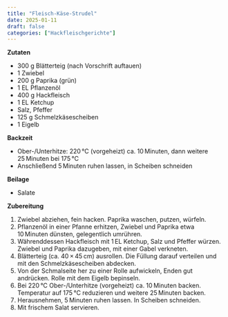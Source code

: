 ```yaml
---
title: "Fleisch-Käse-Strudel"
date: 2025-01-11
draft: false
categories: ["Hackfleischgerichte"]
---
```


<div class="container2col">

  <div class="zutaten">

  **Zutaten**  
  - 300 g Blätterteig (nach Vorschrift auftauen)  
  - 1 Zwiebel  
  - 200 g Paprika (grün)  
  - 1 EL Pflanzenöl  
  - 400 g Hackfleisch  
  - 1 EL Ketchup  
  - Salz, Pfeffer  
  - 125 g Schmelzkäsescheiben  
  - 1 Eigelb  

  **Backzeit**  
  - Ober-/Unterhitze: 220 °C (vorgeheizt) ca. 10 Minuten, dann weitere 25 Minuten bei 175 °C  
  - Anschließend 5 Minuten ruhen lassen, in Scheiben schneiden  

  **Beilage**  
  - Salate  

  </div>

  <div class="zubereitung">

  **Zubereitung**  
  1. Zwiebel abziehen, fein hacken. Paprika waschen, putzen, würfeln.  
  2. Pflanzenöl in einer Pfanne erhitzen, Zwiebel und Paprika etwa 10 Minuten dünsten, gelegentlich umrühren.  
  3. Währenddessen Hackfleisch mit 1 EL Ketchup, Salz und Pfeffer würzen. Zwiebel und Paprika dazugeben, mit einer Gabel verkneten.  
  4. Blätterteig (ca. 40 × 45 cm) ausrollen. Die Füllung darauf verteilen und mit den Schmelzkäsescheiben abdecken.  
  5. Von der Schmalseite her zu einer Rolle aufwickeln, Enden gut andrücken. Rolle mit dem Eigelb bepinseln.  
  6. Bei 220 °C Ober-/Unterhitze (vorgeheizt) ca. 10 Minuten backen. Temperatur auf 175 °C reduzieren und weitere 25 Minuten backen.  
  7. Herausnehmen, 5 Minuten ruhen lassen. In Scheiben schneiden.  
  8. Mit frischem Salat servieren.  

  </div>

</div>
